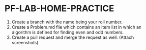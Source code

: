 # PF-LAB-HOME-PRACTICE
1. Create a branch with the name being your roll number.
2. Create a Problem.md file which contains an item list in which an algorithm is defined for finding even and odd numbers.
3. Create a pull request and merge the request as well. (Attach screenshots)

